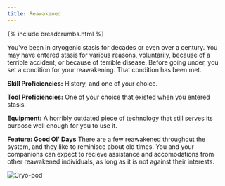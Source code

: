 ```yaml
---
title: Reawakened
---
```


{% include breadcrumbs.html %}

You've been in cryogenic stasis for decades or even over a century. You may have entered stasis for various reasons, voluntarily, because of a terrible accident, or because of terrible disease. Before going under, you set a condition for your reawakening. That condition has been met.

**Skill Proficiencies:** History, and one of your choice.

**Tool Proficiencies:** One of your choice that existed when you entered stasis.

**Equipment:** A horribly outdated piece of technology that still serves its purpose well enough for you to use it.

**Feature: Good Ol' Days** There are a few reawakened throughout the system, and they like to reminisce about old times.  You and your companions can expect to recieve assistance and accomodations from other reawakened individuals, as long as it is not against their interests.

![Cryo-pod](/images/cryo-pod.png)